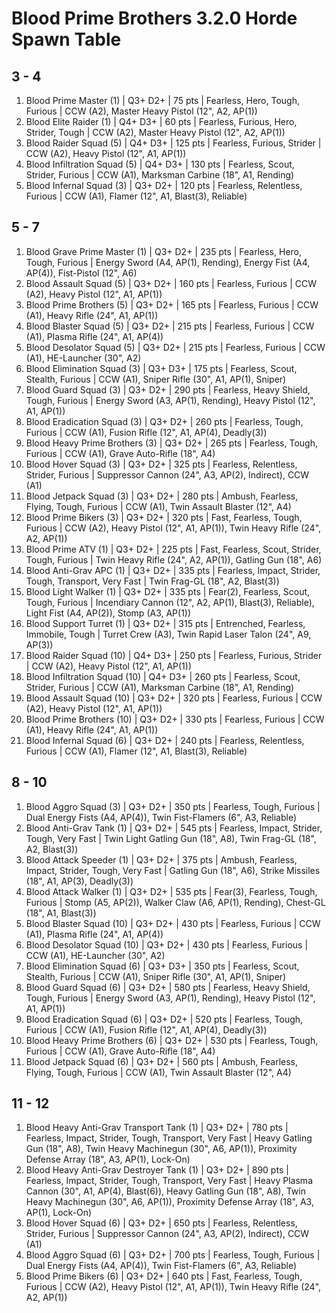 # Blood Prime Brothers 3.2.0 Horde Spawn Table

## 3 - 4

1. Blood Prime Master (1) | Q3+ D2+ | 75 pts | Fearless, Hero, Tough, Furious | CCW (A2), Master Heavy Pistol (12", A2, AP(1))
1. Blood Elite Raider (1) | Q4+ D3+ | 60 pts | Fearless, Furious, Hero, Strider, Tough | CCW (A2), Master Heavy Pistol (12", A2, AP(1))
1. Blood Raider Squad (5) | Q4+ D3+ | 125 pts | Fearless, Furious, Strider | CCW (A2), Heavy Pistol (12", A1, AP(1))
1. Blood Infiltration Squad (5) | Q4+ D3+ | 130 pts | Fearless, Scout, Strider, Furious | CCW (A1), Marksman Carbine (18", A1, Rending)
1. Blood Infernal Squad (3) | Q3+ D2+ | 120 pts | Fearless, Relentless, Furious | CCW (A1), Flamer (12", A1, Blast(3), Reliable)

## 5 - 7

1. Blood Grave Prime Master (1) | Q3+ D2+ | 235 pts | Fearless, Hero, Tough, Furious | Energy Sword (A4, AP(1), Rending), Energy Fist (A4, AP(4)), Fist-Pistol (12", A6)
1. Blood Assault Squad (5) | Q3+ D2+ | 160 pts | Fearless, Furious | CCW (A2), Heavy Pistol (12", A1, AP(1))
1. Blood Prime Brothers (5) | Q3+ D2+ | 165 pts | Fearless, Furious | CCW (A1), Heavy Rifle (24", A1, AP(1))
1. Blood Blaster Squad (5) | Q3+ D2+ | 215 pts | Fearless, Furious | CCW (A1), Plasma Rifle (24", A1, AP(4))
1. Blood Desolator Squad (5) | Q3+ D2+ | 215 pts | Fearless, Furious | CCW (A1), HE-Launcher (30", A2)
1. Blood Elimination Squad (3) | Q3+ D3+ | 175 pts | Fearless, Scout, Stealth, Furious | CCW (A1), Sniper Rifle (30", A1, AP(1), Sniper)
1. Blood Guard Squad (3) | Q3+ D2+ | 290 pts | Fearless, Heavy Shield, Tough, Furious | Energy Sword (A3, AP(1), Rending), Heavy Pistol (12", A1, AP(1))
1. Blood Eradication Squad (3) | Q3+ D2+ | 260 pts | Fearless, Tough, Furious | CCW (A1), Fusion Rifle (12", A1, AP(4), Deadly(3))
1. Blood Heavy Prime Brothers (3) | Q3+ D2+ | 265 pts | Fearless, Tough, Furious | CCW (A1), Grave Auto-Rifle (18", A4)
1. Blood Hover Squad (3) | Q3+ D2+ | 325 pts | Fearless, Relentless, Strider, Furious | Suppressor Cannon (24", A3, AP(2), Indirect), CCW (A1)
1. Blood Jetpack Squad (3) | Q3+ D2+ | 280 pts | Ambush, Fearless, Flying, Tough, Furious | CCW (A1), Twin Assault Blaster (12", A4)
1. Blood Prime Bikers (3) | Q3+ D2+ | 320 pts | Fast, Fearless, Tough, Furious | CCW (A2), Heavy Pistol (12", A1, AP(1)), Twin Heavy Rifle (24", A2, AP(1))
1. Blood Prime ATV (1) | Q3+ D2+ | 225 pts | Fast, Fearless, Scout, Strider, Tough, Furious | Twin Heavy Rifle (24", A2, AP(1)), Gatling Gun (18", A6)
1. Blood Anti-Grav APC (1) | Q3+ D2+ | 335 pts | Fearless, Impact, Strider, Tough, Transport, Very Fast | Twin Frag-GL (18", A2, Blast(3))
1. Blood Light Walker (1) | Q3+ D2+ | 335 pts | Fear(2), Fearless, Scout, Tough, Furious | Incendiary Cannon (12", A2, AP(1), Blast(3), Reliable), Light Fist (A4, AP(2)), Stomp (A3, AP(1))
1. Blood Support Turret (1) | Q3+ D2+ | 315 pts | Entrenched, Fearless, Immobile, Tough | Turret Crew (A3), Twin Rapid Laser Talon (24", A9, AP(3))
1. Blood Raider Squad (10) | Q4+ D3+ | 250 pts | Fearless, Furious, Strider | CCW (A2), Heavy Pistol (12", A1, AP(1))
1. Blood Infiltration Squad (10) | Q4+ D3+ | 260 pts | Fearless, Scout, Strider, Furious | CCW (A1), Marksman Carbine (18", A1, Rending)
1. Blood Assault Squad (10) | Q3+ D2+ | 320 pts | Fearless, Furious | CCW (A2), Heavy Pistol (12", A1, AP(1))
1. Blood Prime Brothers (10) | Q3+ D2+ | 330 pts | Fearless, Furious | CCW (A1), Heavy Rifle (24", A1, AP(1))
1. Blood Infernal Squad (6) | Q3+ D2+ | 240 pts | Fearless, Relentless, Furious | CCW (A1), Flamer (12", A1, Blast(3), Reliable)

## 8 - 10

1. Blood Aggro Squad (3) | Q3+ D2+ | 350 pts | Fearless, Tough, Furious | Dual Energy Fists (A4, AP(4)), Twin Fist-Flamers (6", A3, Reliable)
1. Blood Anti-Grav Tank (1) | Q3+ D2+ | 545 pts | Fearless, Impact, Strider, Tough, Very Fast | Twin Light Gatling Gun (18", A8), Twin Frag-GL (18", A2, Blast(3))
1. Blood Attack Speeder (1) | Q3+ D2+ | 375 pts | Ambush, Fearless, Impact, Strider, Tough, Very Fast | Gatling Gun (18", A6), Strike Missiles (18", A1, AP(3), Deadly(3))
1. Blood Attack Walker (1) | Q3+ D2+ | 535 pts | Fear(3), Fearless, Tough, Furious | Stomp (A5, AP(2)), Walker Claw (A6, AP(1), Rending), Chest-GL (18", A1, Blast(3))
1. Blood Blaster Squad (10) | Q3+ D2+ | 430 pts | Fearless, Furious | CCW (A1), Plasma Rifle (24", A1, AP(4))
1. Blood Desolator Squad (10) | Q3+ D2+ | 430 pts | Fearless, Furious | CCW (A1), HE-Launcher (30", A2)
1. Blood Elimination Squad (6) | Q3+ D3+ | 350 pts | Fearless, Scout, Stealth, Furious | CCW (A1), Sniper Rifle (30", A1, AP(1), Sniper)
1. Blood Guard Squad (6) | Q3+ D2+ | 580 pts | Fearless, Heavy Shield, Tough, Furious | Energy Sword (A3, AP(1), Rending), Heavy Pistol (12", A1, AP(1))
1. Blood Eradication Squad (6) | Q3+ D2+ | 520 pts | Fearless, Tough, Furious | CCW (A1), Fusion Rifle (12", A1, AP(4), Deadly(3))
1. Blood Heavy Prime Brothers (6) | Q3+ D2+ | 530 pts | Fearless, Tough, Furious | CCW (A1), Grave Auto-Rifle (18", A4)
1. Blood Jetpack Squad (6) | Q3+ D2+ | 560 pts | Ambush, Fearless, Flying, Tough, Furious | CCW (A1), Twin Assault Blaster (12", A4)

## 11 - 12

1. Blood Heavy Anti-Grav Transport Tank (1) | Q3+ D2+ | 780 pts | Fearless, Impact, Strider, Tough, Transport, Very Fast | Heavy Gatling Gun (18", A8), Twin Heavy Machinegun (30", A6, AP(1)), Proximity Defense Array (18", A3, AP(1), Lock-On)
1. Blood Heavy Anti-Grav Destroyer Tank (1) | Q3+ D2+ | 890 pts | Fearless, Impact, Strider, Tough, Transport, Very Fast | Heavy Plasma Cannon (30", A1, AP(4), Blast(6)), Heavy Gatling Gun (18", A8), Twin Heavy Machinegun (30", A6, AP(1)), Proximity Defense Array (18", A3, AP(1), Lock-On)
1. Blood Hover Squad (6) | Q3+ D2+ | 650 pts | Fearless, Relentless, Strider, Furious | Suppressor Cannon (24", A3, AP(2), Indirect), CCW (A1)
1. Blood Aggro Squad (6) | Q3+ D2+ | 700 pts | Fearless, Tough, Furious | Dual Energy Fists (A4, AP(4)), Twin Fist-Flamers (6", A3, Reliable)
1. Blood Prime Bikers (6) | Q3+ D2+ | 640 pts | Fast, Fearless, Tough, Furious | CCW (A2), Heavy Pistol (12", A1, AP(1)), Twin Heavy Rifle (24", A2, AP(1))